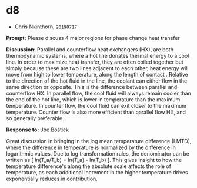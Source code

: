 # d8

* Chris Nkinthorn, $\texttt{20190717}$

**Prompt:** Please discuss 4 major regions for phase change heat transfer

**Discussion:** Parallel and counterflow heat exchangers \(HX\), are both thermodynamic systems, where a hot line donates thermal energy to a cool line. In order to maximize heat transfer, they are often coiled together but simply because these are two lines adjacent to each other, heat energy will move from high to lower temperature, along the length of contact . Relative to the direction of the hot fluid in the line, the coolant can either flow in the same direction or opposite. This is the difference between parallel and counterflow HX. In parallel flow, the cool fluid will always remain cooler than the end of the hot line, which is lower in temperature than the maximum temperature. In counter flow, the cool fluid can exit closer to the maximum temperature. Counter flow is also more efficient than parallel flow HX, and so generally preferable.

**Response to:** Joe Bostick

Great discussion in bringing in the log mean temperature difference \(LMTD\), where the difference in temperature is normalized by the difference in logarithmic values. Due to log transformation rules, the denominator can be written as \[ ln\(T\_a/T\_b\) = ln\(T\_a\) - ln\(T\_b\) \]. This gives insight to how the temperature difference's along the absolute scale affects the role of temperature, as each additional increment in the higher temperature drives exponentially reduces in contribution.

